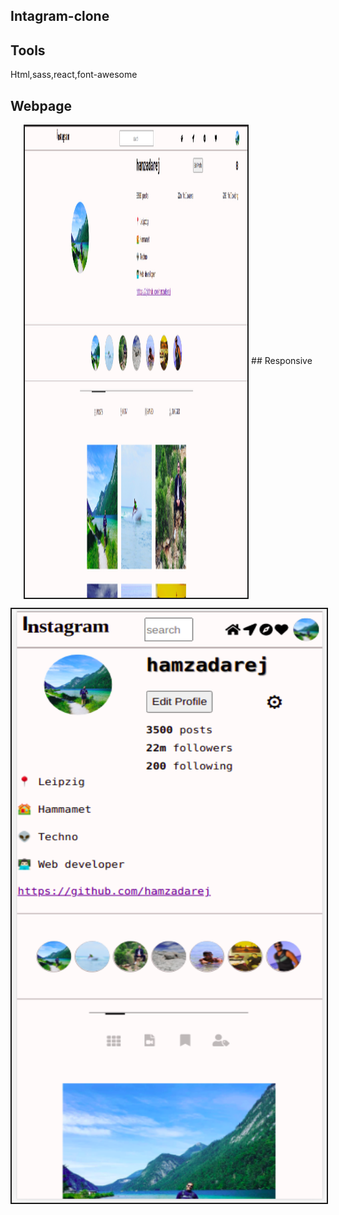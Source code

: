 ## Intagram-clone
## Tools
Html,sass,react,font-awesome

## Webpage  
<p align="center">
    <img src="./public/images/website-homepage.png" alt="home-page" width="356px" height="755px" border="2px" align="center">
## Responsive 
 <p align="center">
    <img src="./public/images/responsive-homepage.png" alt="home-page" width="1821px" height="950px" border="2px" align="center"> 
